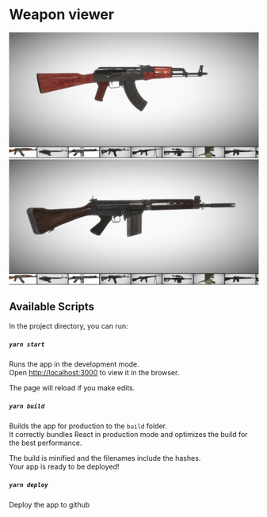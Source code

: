 # Weapon viewer

![AKM](https://github.com/belopot/weapon-viewer/blob/master/public/assets/screenshots/akm.JPG)
![FAL](https://github.com/belopot/weapon-viewer/blob/master/public/assets/screenshots/fal.JPG)


<!-- ## View the project
https://belopot.github.io/weapon-viewer/ -->
 

## Available Scripts

In the project directory, you can run:

##### `yarn start`

Runs the app in the development mode.<br/>
Open [http://localhost:3000](http://localhost:3000) to view it in the browser.

The page will reload if you make edits.<br/>


##### `yarn build`

Builds the app for production to the `build` folder.<br/>
It correctly bundles React in production mode and optimizes the build for the best performance.

The build is minified and the filenames include the hashes.<br/>
Your app is ready to be deployed!

##### `yarn deploy`

Deploy the app to github